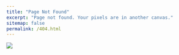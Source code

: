 ```yaml
---
title: "Page Not Found"
excerpt: "Page not found. Your pixels are in another canvas."
sitemap: false
permalink: /404.html
---
```



![](https://i0.wp.com/learn.onemonth.com/wp-content/uploads/2017/08/1-10.png?w=845&ssl=1)